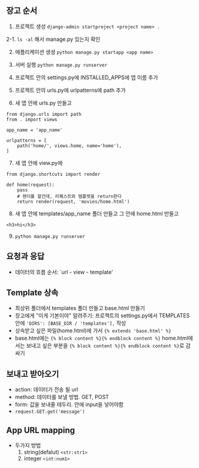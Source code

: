 ## 장고 순서
  1. 프로젝트 생성
  `django-admin startproject <project name> .`

  2-1. `ls -al` 해서 manage.py 있는지 확인

  2. 애플리케이션 생셩
  `python manage.py startapp <app name>`

  3. 서버 실행
  `python manage.py runserver`

  4. 프로젝트 안의 settings.py에 INSTALLED_APPS에 앱 이름 추가

  5. 프로젝트 안의 urls.py에 urlpatterns에 path 추가

  6. 새 앱 안에 urls.py 만들고
  ```
  from django.urls import path
  from . import views

  app_name = 'app_name'

  urlpatterns = [
      path('home/', views.home, name='home'),
  ]
  ```

  7. 새 앱 안에 view.py에
  ```
  from django.shortcuts import render

  def home(request):
      pass
      # 렌더를 할건데, 리퀘스트와 템플렛을 return한다
      return render(request, 'movies/home.html')

  ```

  8. 새 앱 안에 templates/app_name 폴더 만들고  그 안에 home.html 만들고
  ```
  <h3>hi</h3>
  ```

  9. `python manage.py runserver`

## 요청과 응답
* 데이터의 흐름 순서: `url - view - template'


## Template 상속
* 최상위 폴더에서 templates 폴더 만들고 base.html 만들기
* 장고에게 "이게 기본이야" 알려주기: 프로젝트의 settings.py에서 TEMPLATES 안에 `'DIRS': [BASE_DIR / 'templates'],` 작성
* 상속받고 싶은 파일(home.html)에 가서 `{% extends 'base.html' %}`
* base.html에는 `{% block content %}{% endblock content %}`
  home.html에서는 보내고 싶은 부분을 `{% block content %}{% endblock content %}`로 감싸기

## 보내고 받아오기
* action: 데이터가 전송 될 url
* method: 데이터를 보낼 방법. GET, POST
* form: 값을 보내줄 테두리. 안에 input을 넣어야함
* `request.GET.get('message')`

## App URL mapping
* 두가지 방법
  1. string(defalut) `<str:str1>`
  2. integer `<int:num1>`